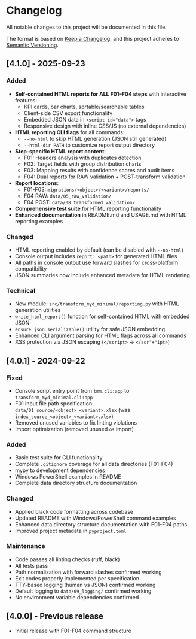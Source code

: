 # Changelog

All notable changes to this project will be documented in this file.

The format is based on [Keep a Changelog](https://keepachangelog.com/en/1.0.0/),
and this project adheres to [Semantic Versioning](https://semver.org/spec/v2.0.0.html).

## [4.1.0] - 2025-09-23

### Added
- **Self-contained HTML reports for ALL F01–F04 steps** with interactive features:
  - KPI cards, bar charts, sortable/searchable tables
  - Client-side CSV export functionality  
  - Embedded JSON data in `<script id="data">` tags
  - Responsive design with inline CSS/JS (no external dependencies)
- **HTML reporting CLI flags** for all commands:
  - `--no-html` to skip HTML generation (JSON still generated)
  - `--html-dir PATH` to customize report output directory
- **Step-specific HTML report content**:
  - F01: Headers analysis with duplicates detection
  - F02: Target fields with group distribution charts
  - F03: Mapping results with confidence scores and audit items
  - F04: Dual reports for RAW validation + POST-transform validation
- **Report locations**:
  - F01-F03: `migrations/<object>/<variant>/reports/`
  - F04 RAW: `data/05_raw_validation/`
  - F04 POST: `data/08_transformed_validation/`
- **Comprehensive test suite** for HTML reporting functionality
- **Enhanced documentation** in README.md and USAGE.md with HTML reporting examples

### Changed
- HTML reporting enabled by default (can be disabled with `--no-html`)
- Console output includes `report: <path>` for generated HTML files  
- All paths in console output use forward slashes for cross-platform compatibility
- JSON summaries now include enhanced metadata for HTML rendering

### Technical
- New module: `src/transform_myd_minimal/reporting.py` with HTML generation utilities
- `write_html_report()` function for self-contained HTML with embedded JSON
- `ensure_json_serializable()` utility for safe JSON embedding
- Enhanced CLI argument parsing for HTML flags across all commands
- XSS protection via JSON escaping (`</script>` → `</scr"+"ipt>`)

## [4.0.1] - 2024-09-22

### Fixed
- Console script entry point from `tmm.cli:app` to `transform_myd_minimal.cli:app` 
- F01 input file path specification: `data/01_source/<object>_<variant>.xlsx` (was `index_source_<object>_<variant>.xlsx`)
- Removed unused variables to fix linting violations
- Import optimization (removed unused `os` import)

### Added
- Basic test suite for CLI functionality 
- Complete `.gitignore` coverage for all data directories (F01-F04)
- mypy to development dependencies
- Windows PowerShell examples in README
- Complete data directory structure documentation

### Changed
- Applied black code formatting across codebase
- Updated README with Windows/PowerShell command examples
- Enhanced data directory structure documentation with F01-F04 paths
- Improved project metadata in `pyproject.toml`

### Maintenance
- Code passes all linting checks (ruff, black)
- All tests pass
- Path normalization with forward slashes confirmed working
- Exit codes properly implemented per specification
- TTY-based logging (human vs JSON) confirmed working  
- Default logging to `data/09_logging/` confirmed working
- No environment variable dependencies confirmed

## [4.0.0] - Previous release
- Initial release with F01-F04 command structure